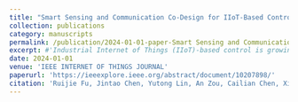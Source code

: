 ```yaml
---
title: "Smart Sensing and Communication Co-Design for IIoT-Based Control Systems"
collection: publications
category: manuscripts
permalink: /publication/2024-01-01-paper-Smart Sensing and Communication Co-Design for IIoT-Based Control Systems-number-1
excerpt: #'Industrial Internet of Things (IIoT)-based control is growing rapidly, such as smart factories and industrial automation. Sensing and transmitting physical state measurements is the first step and the prerequisite for IIoT-based control. However, sensor interference (e.g., electromagnetic interference on sensing, temperature, and humidity variations in the field) and network interference (e.g., metal obstacles and background noises) may destroy the control performance by interfering with sensing and communication processes. Most of the present upstream fixed sensors - networking - state estimation approaches cannot effectively deal with sensor and network interferences due to the fixed measurements/estimation and network resource limitations. To optimize the performance of IIoT-based control, we propose a Smart Sensing and Communication Co-design (SSCC) framework to select more potential sensors and establish the corresponding network scheduling. SSCC consists of a Smart Estimator and a Sensing Communication Mode Switching (SCMS) Agent. The Smart Estimator detects sensor interference and obtains resilient state estimation based on collaborative sensing. SCMS Agent dynamically switches sensor selections and network configurations (routing and transmission number) in an integrated manner based on the network and plant states by solving a performance optimization problem. We propose a lightweight SCMS approach by searching a pre-defined mode table. We perform simulations integrating TOSSIM and MATLAB/Simulink, and semi-physical experiments on a real wireless sensor-actuator network composed of TelosB nodes. The results show that the SSCC framework can effectively improve the control performance and enhance network energy efficiency under various types of interference by dynamically selecting sensors and allocating network resources.'
date: 2024-01-01
venue: 'IEEE INTERNET OF THINGS JOURNAL'
paperurl: 'https://ieeexplore.ieee.org/abstract/document/10207898/'
citation: 'Ruijie Fu, Jintao Chen, Yutong Lin, An Zou, Cailian Chen, Xinping Guan, and Yehan Ma. 2024. Smart sensing and communication co-design for IIoT-based control systems. IEEE Internet of Things Journal. doi: 10.1109/JIOT.2023.3299632.'
---
```

